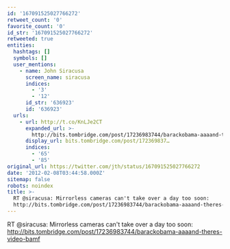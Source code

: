```yaml
---
id: '167091525027766272'
retweet_count: '0'
favorite_count: '0'
id_str: '167091525027766272'
retweeted: true
entities:
  hashtags: []
  symbols: []
  user_mentions:
    - name: John Siracusa
      screen_name: siracusa
      indices:
        - '3'
        - '12'
      id_str: '636923'
      id: '636923'
  urls:
    - url: http://t.co/KnLJe2CT
      expanded_url: >-
        http://bits.tombridge.com/post/17236983744/barackobama-aaaand-theres-video-bamf
      display_url: bits.tombridge.com/post/172369837…
      indices:
        - '65'
        - '85'
original_url: https://twitter.com/jth/status/167091525027766272
date: '2012-02-08T03:44:58.000Z'
sitemap: false
robots: noindex
title: >-
  RT @siracusa: Mirrorless cameras can't take over a day too soon:
  http://bits.tombridge.com/post/17236983744/barackobama-aaaand-theres-video-bamf
---
```


RT @siracusa: Mirrorless cameras can't take over a day too soon: http://bits.tombridge.com/post/17236983744/barackobama-aaaand-theres-video-bamf